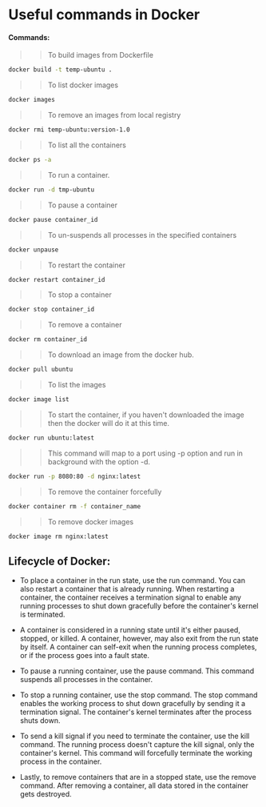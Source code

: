 # Useful commands in Docker


#### Commands:

>> To build images from Dockerfile

```sh
docker build -t temp-ubuntu .  
```

>> To list docker images

```sh
docker images 
```

>> To remove an images from local registry

```sh
docker rmi temp-ubuntu:version-1.0 
```

>> To list all the containers

```sh
docker ps -a 
```

>> To run a container.

```sh
docker run -d tmp-ubuntu 
```

>> To pause a container

```sh
docker pause container_id 
```

>> To un-suspends all processes in the specified containers

```sh
docker unpause 
```

>> To restart the container

```sh
docker restart container_id 
```

>> To stop a container

```sh
docker stop container_id 
```

>> To remove a container

```sh
docker rm container_id 
```

>> To download an image from the docker hub.

```sh
docker pull ubuntu 
```

>> To list the images 

```sh
docker image list 
```

>> To start the container, if you haven't downloaded the image then the docker will do it at this time.

```sh
docker run ubuntu:latest 
```

>> This command will map to a port using -p option and run in background with the option -d.

```sh
docker run -p 8080:80 -d nginx:latest 
```

>> To remove the container forcefully

```sh
docker container rm -f container_name 
```
>> To remove docker images

```sh
docker image rm nginx:latest 
```



## Lifecycle of  Docker:

- To place a container in the run state, use the run command. You can also restart a container that is already running. When restarting a container, the container receives a termination signal to enable any running processes to shut down gracefully before the container's kernel is terminated.

- A container is considered in a running state until it's either paused, stopped, or killed. A container, however, may also exit from the run state by itself. A container can self-exit when the running process completes, or if the process goes into a fault state.

- To pause a running container, use the pause command. This command suspends all processes in the container.

- To stop a running container, use the stop command. The stop command enables the working process to shut down gracefully by sending it a termination signal. The container's kernel terminates after the process shuts down.

- To send a kill signal if you need to terminate the container, use the kill command. The running process doesn't capture the kill signal, only the container's kernel. This command will forcefully terminate the working process in the container.

- Lastly, to remove containers that are in a stopped state, use the remove command. After removing a container, all data stored in the container gets destroyed.
